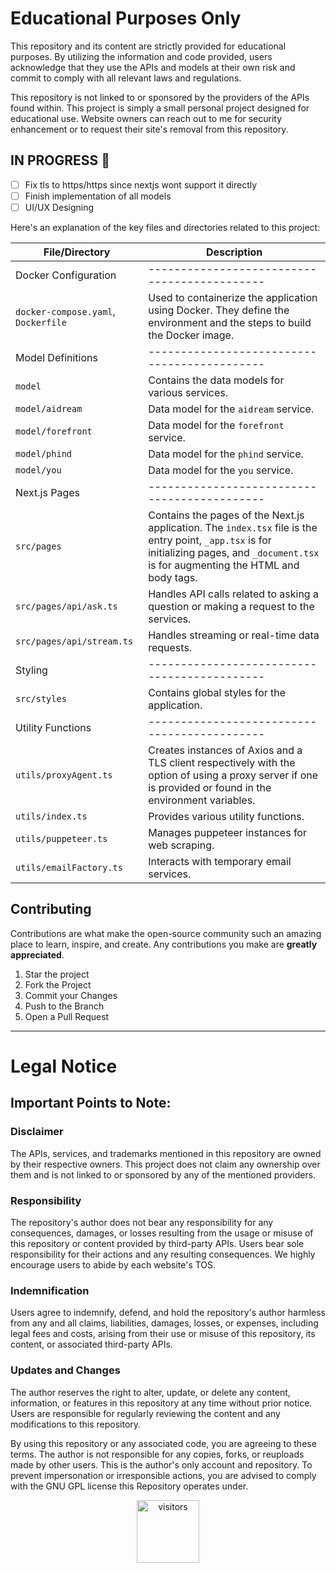 # Educational Purposes Only
This repository and its content are strictly provided for educational purposes. By utilizing the information and code provided, users acknowledge that they use the APIs and models at their own risk and commit to comply with all relevant laws and regulations.

This repository is not linked to or sponsored by the providers of the APIs found within. This project is simply a small personal project designed for educational use. Website owners can reach out to me for security enhancement or to request their site's removal from this repository.

## IN PROGRESS 🔧
- [ ] Fix tls to https/https since nextjs wont support it directly
- [ ] Finish implementation of all models
- [ ] UI/UX Designing

Here's an explanation of the key files and directories related to this project:

| File/Directory | Description |
| -------------- | ----------- |
| Docker Configuration | -------------------------------------------- |
| `docker-compose.yaml`, `Dockerfile` | Used to containerize the application using Docker. They define the environment and the steps to build the Docker image. |
| Model Definitions | -------------------------------------------- |
| `model` | Contains the data models for various services. |
| `model/aidream` | Data model for the `aidream` service. |
| `model/forefront` | Data model for the `forefront` service. |
| `model/phind` | Data model for the `phind` service. |
| `model/you` | Data model for the `you` service. |
| Next.js Pages | -------------------------------------------- |
| `src/pages` | Contains the pages of the Next.js application. The `index.tsx` file is the entry point, `_app.tsx` is for initializing pages, and `_document.tsx` is for augmenting the HTML and body tags. |
| `src/pages/api/ask.ts` | Handles API calls related to asking a question or making a request to the services. |
| `src/pages/api/stream.ts` | Handles streaming or real-time data requests. |
| Styling | -------------------------------------------- |
| `src/styles` | Contains global styles for the application. |
| Utility Functions | -------------------------------------------- |
| `utils/proxyAgent.ts` | Creates instances of Axios and a TLS client respectively with the option of using a proxy server if one is provided or found in the environment variables. |
| `utils/index.ts` | Provides various utility functions. |
| `utils/puppeteer.ts` | Manages puppeteer instances for web scraping. |
| `utils/emailFactory.ts` | Interacts with temporary email services. |


## Contributing

Contributions are what make the open-source community such an amazing place to learn, inspire, and create. Any contributions you make are **greatly appreciated**.

1. Star the project
2. Fork the Project
3. Commit your Changes
4. Push to the Branch
5. Open a Pull Request

---

# Legal Notice
## Important Points to Note:

### Disclaimer
The APIs, services, and trademarks mentioned in this repository are owned by their respective owners. This project does not claim any ownership over them and is not linked to or sponsored by any of the mentioned providers.

### Responsibility
The repository's author does not bear any responsibility for any consequences, damages, or losses resulting from the usage or misuse of this repository or content provided by third-party APIs. Users bear sole responsibility for their actions and any resulting consequences. We highly encourage users to abide by each website's TOS.

### Indemnification
Users agree to indemnify, defend, and hold the repository's author harmless from any and all claims, liabilities, damages, losses, or expenses, including legal fees and costs, arising from their use or misuse of this repository, its content, or associated third-party APIs.

### Updates and Changes
The author reserves the right to alter, update, or delete any content, information, or features in this repository at any time without prior notice. Users are responsible for regularly reviewing the content and any modifications to this repository.

By using this repository or any associated code, you are agreeing to these terms. The author is not responsible for any copies, forks, or reuploads made by other users. This is the author's only account and repository. To prevent impersonation or irresponsible actions, you are advised to comply with the GNU GPL license this Repository operates under.

<div align="center">
    <img src="https://visitor-badge.laobi.icu/badge?page_id=BankkRoll.gpt4free-nextjs&left_color=green&right_color=blue" alt="visitors" width="100"/>
</div>
